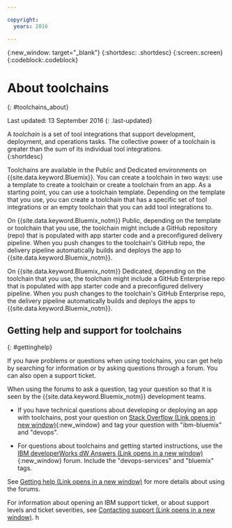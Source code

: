 ```yaml
---

copyright:
  years: 2016

---
```


{:new_window: target="_blank"}
{:shortdesc: .shortdesc}
{:screen:.screen}
{:codeblock:.codeblock}


# About toolchains    
{: #toolchains_about}  

Last updated: 13 September 2016
{: .last-updated}

A *toolchain* is a set of tool integrations that support development, deployment, and operations tasks. The collective power of a toolchain is greater than the sum of its individual tool integrations.    
{:shortdesc}

Toolchains are available in the Public and Dedicated environments on {{site.data.keyword.Bluemix}}. You can create a toolchain in two ways: use a template to create a toolchain or create a toolchain from an app. As a starting point, you can use a toolchain template. Depending on the template that you use, you can create a toolchain that has a specific set of tool integrations or an empty toolchain that you can add tool integrations to.

On {{site.data.keyword.Bluemix_notm}} Public, depending on the template or toolchain that you use, the toolchain might include a GitHub repository (repo) that is populated with app starter code and a preconfigured delivery pipeline. When you push changes to the toolchain's GitHub repo, the delivery pipeline automatically builds and deploys the app to {{site.data.keyword.Bluemix_notm}}. 

On {{site.data.keyword.Bluemix_notm}} Dedicated, depending on the toolchain that you use, the toolchain might include a GitHub Enterprise repo that is populated with app starter code and a preconfigured delivery pipeline. When you push changes to the toolchain's GitHub Enterprise repo, the delivery pipeline automatically builds and deploys the apps to {{site.data.keyword.Bluemix_notm}}.

## Getting help and support for toolchains 
{: #gettinghelp}

If you have problems or questions when using toolchains, you can get help by searching for information or by asking questions through a forum. You can also open a support ticket. 

When using the forums to ask a question, tag your question so that it is seen by the {{site.data.keyword.Bluemix_notm}} development teams.

* If you have technical questions about developing or deploying an app with toolchains, post your question on [Stack Overflow (Link opens in new window)](http://stackoverflow.com/search?q=devops+ibm-bluemix){:new_window} and tag your question with "ibm-bluemix" and "devops".

* For questions about toolchains and getting started instructions, use the [IBM developerWorks dW Answers (Link opens in a new window)](https://developer.ibm.com/answers/topics/devops-services/?smartspace=bluemix){:new_window} forum. Include the  "devops-services" and "bluemix" tags.

See [Getting help (Link opens in a new window)](https://www.{DomainName}/docs/support/index.html#getting-help) for more details about using the forums.

For information about opening an IBM support ticket, or about support levels and ticket severities, see [Contacting support (Link opens in a new window)](https://www.{DomainName}/docs/support/index.html#contacting-support).
h
